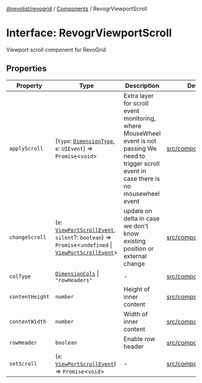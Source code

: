 [@revolist/revogrid](README.md) / [Components](Namespace.Components.md) / RevogrViewportScroll

# Interface: RevogrViewportScroll

Viewport scroll component for RevoGrid

## Properties

| Property | Type | Description | Defined in |
| ------ | ------ | ------ | ------ |
| `applyScroll` | (`type`: [`DimensionType`](TypeAlias.DimensionType.md), `e`: `UIEvent`) => `Promise`\<`void`\> | Extra layer for scroll event monitoring, where MouseWheel event is not passing We need to trigger scroll event in case there is no mousewheel event | [src/components.d.ts:707](https://github.com/revolist/revogrid/blob/2ebd07d1ea2e60cec0c080f59af7557401bdcc98/src/components.d.ts#L707) |
| `changeScroll` | (`e`: [`ViewPortScrollEvent`](TypeAlias.ViewPortScrollEvent.md), `silent`?: `boolean`) => `Promise`\<`undefined` \| [`ViewPortScrollEvent`](TypeAlias.ViewPortScrollEvent.md)\> | update on delta in case we don't know existing position or external change | [src/components.d.ts:712](https://github.com/revolist/revogrid/blob/2ebd07d1ea2e60cec0c080f59af7557401bdcc98/src/components.d.ts#L712) |
| `colType` | [`DimensionCols`](TypeAlias.DimensionCols.md) \| `"rowHeaders"` | - | [src/components.d.ts:713](https://github.com/revolist/revogrid/blob/2ebd07d1ea2e60cec0c080f59af7557401bdcc98/src/components.d.ts#L713) |
| `contentHeight` | `number` | Height of inner content | [src/components.d.ts:717](https://github.com/revolist/revogrid/blob/2ebd07d1ea2e60cec0c080f59af7557401bdcc98/src/components.d.ts#L717) |
| `contentWidth` | `number` | Width of inner content | [src/components.d.ts:721](https://github.com/revolist/revogrid/blob/2ebd07d1ea2e60cec0c080f59af7557401bdcc98/src/components.d.ts#L721) |
| `rowHeader` | `boolean` | Enable row header | [src/components.d.ts:725](https://github.com/revolist/revogrid/blob/2ebd07d1ea2e60cec0c080f59af7557401bdcc98/src/components.d.ts#L725) |
| `setScroll` | (`e`: [`ViewPortScrollEvent`](TypeAlias.ViewPortScrollEvent.md)) => `Promise`\<`void`\> | - | [src/components.d.ts:726](https://github.com/revolist/revogrid/blob/2ebd07d1ea2e60cec0c080f59af7557401bdcc98/src/components.d.ts#L726) |
